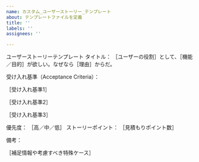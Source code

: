 ```yaml
---
name: カスタム_ユーザーストーリー_テンプレート
about: テンプレートファイルを定義
title: ''
labels: ''
assignees: ''

---
```


ユーザーストーリーテンプレート タイトル： ［ユーザーの役割］として、［機能／目的］が欲しい。なぜなら［理由］からだ。

受け入れ基準（Acceptance Criteria）：

［受け入れ基準1］

［受け入れ基準2］

［受け入れ基準3］

優先度： ［高／中／低］ ストーリーポイント： ［見積もりポイント数］

備考：

［補足情報や考慮すべき特殊ケース］

